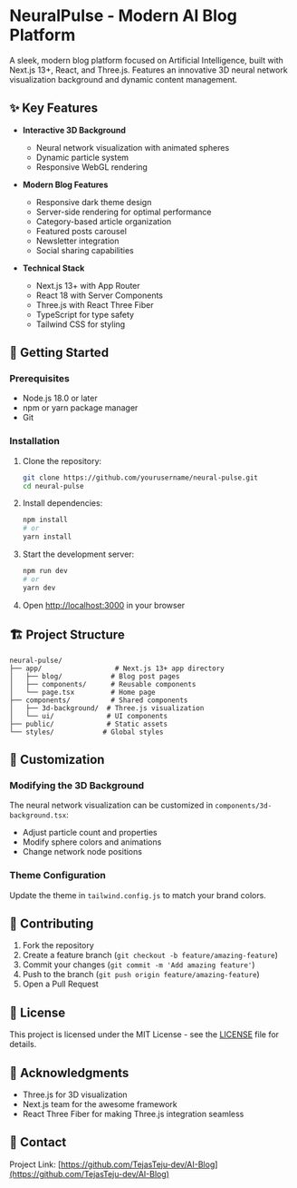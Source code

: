 # NeuralPulse - Modern AI Blog Platform

A sleek, modern blog platform focused on Artificial Intelligence, built with Next.js 13+, React, and Three.js. Features an innovative 3D neural network visualization background and dynamic content management.

## ✨ Key Features

- **Interactive 3D Background**
  - Neural network visualization with animated spheres
  - Dynamic particle system
  - Responsive WebGL rendering
  
- **Modern Blog Features**
  - Responsive dark theme design
  - Server-side rendering for optimal performance
  - Category-based article organization
  - Featured posts carousel
  - Newsletter integration
  - Social sharing capabilities

- **Technical Stack**
  - Next.js 13+ with App Router
  - React 18 with Server Components
  - Three.js with React Three Fiber
  - TypeScript for type safety
  - Tailwind CSS for styling

## 🚀 Getting Started

### Prerequisites

- Node.js 18.0 or later
- npm or yarn package manager
- Git

### Installation

1. Clone the repository:
   ```bash
   git clone https://github.com/yourusername/neural-pulse.git
   cd neural-pulse
   ```

2. Install dependencies:
   ```bash
   npm install
   # or
   yarn install
   ```

3. Start the development server:
   ```bash
   npm run dev
   # or
   yarn dev
   ```

4. Open [http://localhost:3000](http://localhost:3000) in your browser

## 🏗️ Project Structure

```
neural-pulse/
├── app/                  # Next.js 13+ app directory
│   ├── blog/            # Blog post pages
│   ├── components/      # Reusable components
│   └── page.tsx         # Home page
├── components/          # Shared components
│   ├── 3d-background/  # Three.js visualization
│   └── ui/             # UI components
├── public/             # Static assets
└── styles/            # Global styles
```

## 🎨 Customization

### Modifying the 3D Background

The neural network visualization can be customized in `components/3d-background.tsx`:
- Adjust particle count and properties
- Modify sphere colors and animations
- Change network node positions

### Theme Configuration

Update the theme in `tailwind.config.js` to match your brand colors.

## 📝 Contributing

1. Fork the repository
2. Create a feature branch (`git checkout -b feature/amazing-feature`)
3. Commit your changes (`git commit -m 'Add amazing feature'`)
4. Push to the branch (`git push origin feature/amazing-feature`)
5. Open a Pull Request

## 📄 License

This project is licensed under the MIT License - see the [LICENSE](LICENSE) file for details.

## 🤝 Acknowledgments

- Three.js for 3D visualization
- Next.js team for the awesome framework
- React Three Fiber for making Three.js integration seamless

## 📮 Contact

Project Link: [https://github.com/TejasTeju-dev/AI-Blog](https://github.com/TejasTeju-dev/AI-Blog)